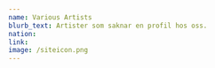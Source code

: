 ```yaml
---
name: Various Artists
blurb_text: Artister som saknar en profil hos oss.
nation:
link:
image: /siteicon.png
---
```

